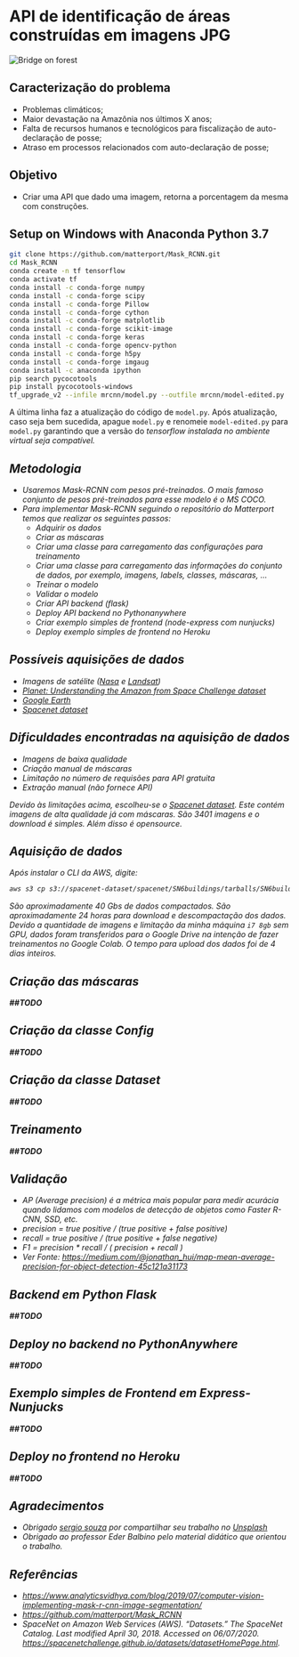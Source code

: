 # API de identificação de áreas construídas em imagens JPG

![Bridge on forest](https://images.unsplash.com/photo-1562939568-91cdb83881ca?ixlib=rb-1.2.1&ixid=eyJhcHBfaWQiOjEyMDd9&auto=format&fit=crop&w=900&h=300&q=80)

## Caracterização do problema
- Problemas climáticos;
- Maior devastação na Amazônia nos últimos X anos;
- Falta de recursos humanos e tecnológicos para fiscalização de auto-declaração de posse;
- Atraso em processos relacionados com auto-declaração de posse;

## Objetivo
- Criar uma API que dado uma imagem, retorna a porcentagem da mesma com construções.

## Setup on Windows with Anaconda Python 3.7
```bash
git clone https://github.com/matterport/Mask_RCNN.git
cd Mask_RCNN
conda create -n tf tensorflow
conda activate tf
conda install -c conda-forge numpy
conda install -c conda-forge scipy
conda install -c conda-forge Pillow
conda install -c conda-forge cython
conda install -c conda-forge matplotlib
conda install -c conda-forge scikit-image
conda install -c conda-forge keras
conda install -c conda-forge opencv-python
conda install -c conda-forge h5py
conda install -c conda-forge imgaug
conda install -c anaconda ipython
pip search pycocotools
pip install pycocotools-windows
tf_upgrade_v2 --infile mrcnn/model.py --outfile mrcnn/model-edited.py
```

A última linha faz a atualização do código de `model.py`. Após atualização, caso seja bem sucedida, apague `model.py` e renomeie `model-edited.py` para `model.py` garantindo que a versão do <i>tensorflow<i> instalada no ambiente virtual seja compatível.

## Metodologia

- Usaremos Mask-RCNN com pesos pré-treinados. O mais famoso conjunto de pesos pré-treinados para esse modelo é o MS COCO. 
- Para implementar Mask-RCNN seguindo o repositório do Matterport temos que realizar os seguintes passos:
    - Adquirir os dados
    - Criar as máscaras
    - Criar uma classe para carregamento das configurações para treinamento
    - Criar uma classe para carregamento das informações do conjunto de dados, por exemplo, imagens, labels, classes, máscaras, ...
    - Treinar o modelo
    - Validar o modelo
    - Criar API backend (flask)
    - Deploy API backend no Pythonanywhere
    - Criar exemplo simples de frontend (node-express com nunjucks)
    - Deploy exemplo simples de frontend no Heroku

## Possíveis aquisições de dados
- Imagens de satélite ([Nasa](https://api.nasa.gov/) e [Landsat](https://www.usgs.gov/land-resources/nli/landsat/landsat-data-access?qt-science_support_page_related_con=0#qt-science_support_page_related_con))
- [Planet: Understanding the Amazon from Space Challenge dataset](https://www.kaggle.com/c/planet-understanding-the-amazon-from-space)
- [Google Earth](https://www.google.com.br/intl/pt-BR/earth/)
- [Spacenet dataset](https://spacenetchallenge.github.io/datasets/datasetHomePage.html)

## Dificuldades encontradas na aquisição de dados
- Imagens de baixa qualidade
- Criação manual de máscaras
- Limitação no número de requisões para API gratuita
- Extração manual (não fornece API)

Devido às limitações acima, escolheu-se o [Spacenet dataset](https://spacenetchallenge.github.io/datasets/datasetHomePage.html). Este contém imagens de alta qualidade já com máscaras. São 3401 imagens e o download é simples. Além disso é opensource.

## Aquisição de dados
Após instalar o CLI da AWS, digite:

```bash
aws s3 cp s3://spacenet-dataset/spacenet/SN6buildings/tarballs/SN6buildingsAOI11Rotterdamtrain.tar.gz .
```

São aproximadamente 40 Gbs de dados compactados. São aproximadamente 24 horas para download e descompactação dos dados. Devido a quantidade de imagens e limitação da minha máquina `i7 8gb` sem GPU, dados foram transferidos para o Google Drive na intenção de fazer treinamentos no Google Colab. O tempo para upload dos dados foi de 4 dias inteiros.

## Criação das máscaras 
***##TODO***

## Criação da classe Config
***##TODO***

## Criação da classe Dataset
***##TODO***
## Treinamento
***##TODO***

## Validação

- AP (Average precision) é a métrica mais popular para medir acurácia quando lidamos com modelos de detecção de objetos como Faster R-CNN, SSD, etc.
- precision = true positive / (true positive + false positive)
- recall = true positive /  (true positive + false negative)
- F1 = precision * recall / ( precision + recall )
- Ver Fonte: https://medium.com/@jonathan_hui/map-mean-average-precision-for-object-detection-45c121a31173

## Backend em Python Flask
***##TODO***

## Deploy no backend no PythonAnywhere
***##TODO***

## Exemplo simples de Frontend em Express-Nunjucks
***##TODO***

## Deploy no frontend no Heroku
***##TODO***

## Agradecimentos
- Obrigado <a href="https://unsplash.com/@serjosoza?utm_source=unsplash&amp;utm_medium=referral&amp;utm_content=creditCopyText">sergio souza</a> por compartilhar seu trabalho no <a href="https://unsplash.com/s/photos/amazon-rainforest?utm_source=unsplash&amp;utm_medium=referral&amp;utm_content=creditCopyText">Unsplash</a></span>
- Obrigado ao professor Eder Balbino pelo material didático que orientou o trabalho.

## Referências
- https://www.analyticsvidhya.com/blog/2019/07/computer-vision-implementing-mask-r-cnn-image-segmentation/
- https://github.com/matterport/Mask_RCNN
- SpaceNet on Amazon Web Services (AWS). “Datasets.” The SpaceNet Catalog.  Last modified April 30, 2018.
Accessed on 06/07/2020. https://spacenetchallenge.github.io/datasets/datasetHomePage.html.